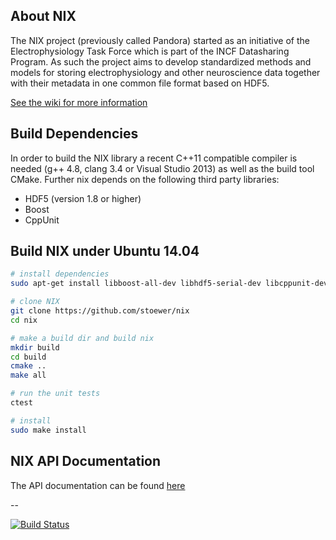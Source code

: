 About NIX
-------------

The NIX project (previously called Pandora) started as an initiative of the Electrophysiology Task Force which is part
of the INCF Datasharing Program. As such the project aims to develop standardized methods and models for storing
electrophysiology and other neuroscience data together with their metadata in one common file format based on HDF5.

[See the wiki for more information](https://github.com/G-Node/nix/wiki)


Build Dependencies
------------------

In order to build the NIX library a recent C++11 compatible compiler is needed (g++ 4.8, clang 3.4 or Visual Studio 2013)
as well as the build tool CMake. Further nix depends on the following third party libraries:

- HDF5 (version 1.8 or higher)
- Boost
- CppUnit


Build NIX under Ubuntu 14.04
----------------------------

```bash
# install dependencies
sudo apt-get install libboost-all-dev libhdf5-serial-dev libcppunit-dev cmake build-essential

# clone NIX
git clone https://github.com/stoewer/nix
cd nix

# make a build dir and build nix
mkdir build
cd build
cmake ..
make all

# run the unit tests
ctest

# install
sudo make install
```

NIX API Documentation
---------------------

The API documentation can be found [here](http://g-node.github.io/nix/)

--

[![Build Status](https://travis-ci.org/G-Node/nix.png?branch=master)](https://travis-ci.org/G-Node/pandora)
